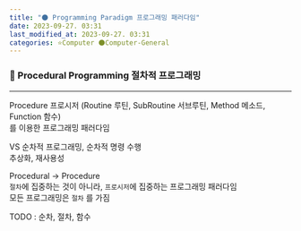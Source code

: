 ```yaml
---
title: "🌑 Programming Paradigm 프로그래밍 패러다임"
date: 2023-09-27. 03:31
last_modified_at: 2023-09-27. 03:31
categories: ⭐Computer 🌑Computer-General
---
```


### 💫 Procedural Programming 절차적 프로그래밍

---

Procedure 프로시저 (Routine 루틴, SubRoutine 서브루틴, Method 메소드, Function 함수)  
를 이용한 프로그래밍 패러다임  

VS 순차적 프로그래밍, 순차적 명령 수행  
추상화, 재사용성  

Procedural → Procedure  
`절차`에 집중하는 것이 아니라, `프로시저`에 집중하는 프로그래밍 패러다임  
모든 프로그래밍은 `절차` 를 가짐  

TODO : 순차, 절차, 함수  
